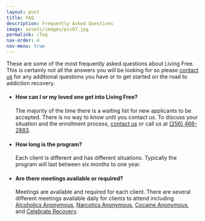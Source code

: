 ```yaml
---
layout: post
title: FAQ
description: Frequently Asked Questions
image: assets/images/pic07.jpg
permalink: /faq
nav-order: 4
nav-menu: true
---
```


These are some of the most frequently asked questions about Living Free. This is certainly not all the answers you will be looking for so please [contact us](/contact) for any additional questions you have or to get started on the road to addiction recovery.

<ul class="alt">
  <li>
    <h4>How can I or my loved one get into Living Free?</h4>
    <p>The majority of the time there is a waiting list for new applicants to be accepted. There is no way to know until you contact us. To discuss your situation and the enrollment process, <a href="/contact">contact us</a> or call us at <a href="tel:2564662883">(256) 466-2883</a>.</p>
  </li>

  <li>
    <h4>How long is the program?</h4>
    <p>Each client is different and has different situations. Typically the program will last between six months to one year.</p>
  </li>

  <li>
    <h4>Are there meetings available or required?</h4>
    <p>Meetings are available and required for each client. There are several different meetings available daily for clients to attend including <a href="https://aa.org">Alcoholics Anonymous</a>, <a href="https://na.org">Narcotics Anonymous</a>, <a href="https://ca.org">Cocaine Anonymous</a>, and <a href="https://celebraterecovery.com">Celebrate Recovery</a>.</p>
  </li>
<ul>


